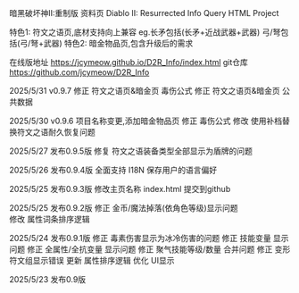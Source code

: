 暗黑破坏神II:重制版 资料页
Diablo II: Resurrected Info Query HTML Project

特色1: 符文之语页,底材支持向上兼容 eg.长矛包括(长矛+近战武器+武器) 弓/弩包括(弓/弩+武器)
特色2: 暗金物品页,包含升级后的需求

在线版地址 https://jcymeow.github.io/D2R_Info/index.html
git仓库 https://github.com/jcymeow/D2R_Info

2025/5/31 v0.9.7
	修正 符文之语页&暗金页 毒伤公式
	修正 符文之语页&暗金页 公共数据

2025/5/30 v0.9.6
	项目名称变更,添加暗金物品页
	修正 毒伤公式
	修改 使用补档替换符文之语耐久恢复问题

2025/5/27 发布0.9.5版
	修复 符文之语装备类型全部显示为盾牌的问题

2025/5/26 发布0.9.4版
	全面支持 I18N
	保存用户的语言偏好

2025/5/25 发布0.9.3版
	修改主页名称 index.html
	提交到github


2025/5/25 发布0.9.2版
	修正 金币/魔法掉落(依角色等级)显示问题        
	修改 属性词条排序逻辑

2025/5/24 发布0.9.1版
	修正 毒素伤害显示为冰冷伤害的问题
	修正 技能变量 显示问题
	修正 全属性/全抗变量 显示问题
	修正 聚气技能等级/数量 合并问题
	修正 变形 符文组显示错误
	更新 属性排序逻辑
	优化 UI显示
        
2025/5/23 发布0.9版
	